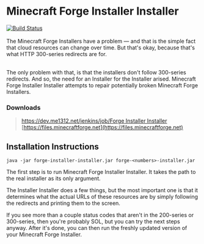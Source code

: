 # Minecraft Forge Installer Installer
[![Build Status](https://dev.me1312.net/jenkins/job/Forge%20Installer%20Installer/badge/icon)](https://dev.me1312.net/jenkins/job/Forge%20Installer%20Installer/) <br><br>
The Minecraft Forge Installers have a problem &mdash; and that is the simple fact that cloud resources can change over time. But that's okay, because that's what HTTP 300-series redirects are for.<br><br>

The only problem with that, is that the installers don't follow 300-series redirects. And so, the need for an Installer for the Installer arised. Minecraft Forge Installer Installer attempts to repair potentially broken Minecraft Forge Installers.

### Downloads
> [https://dev.me1312.net/jenkins/job/Forge Installer Installer](https://dev.me1312.net/jenkins/job/Forge%20Installer%20Installer)<br>
> [https://files.minecraftforge.net](https://files.minecraftforge.net)

## Installation Instructions
```
java -jar forge-installer-installer.jar forge-<numbers>-installer.jar
```
The first step is to run Minecraft Forge Installer Installer. It takes the path to the real installer as its only argument.

The Installer Installer does a few things, but the most important one is that it determines what the actual URLs of these resources are by simply following the redirects and printing them to the screen.

If you see more than a couple status codes that aren't in the 200-series or 300-series, then you're probably SOL, but you can try the next steps anyway. After it's done, you can then run the freshly updated version of your Minecraft Forge Installer.
<br>
